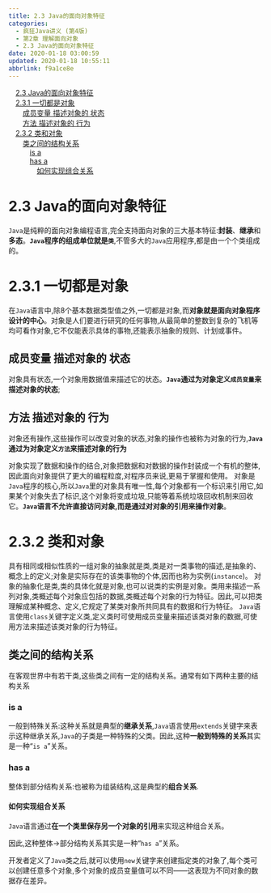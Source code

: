 ```yaml
---
title: 2.3 Java的面向对象特征
categories: 
  - 疯狂Java讲义 (第4版)
  - 第2章 理解面向对象
  - 2.3 Java的面向对象特征
date: 2020-01-18 03:00:59
updated: 2020-01-18 10:55:11
abbrlink: f9a1ce8e
---
```

<div id='my_toc'><a href="/JavaReadingNotes/f9a1ce8e/#2-3-Java的面向对象特征" class="header_1">2.3 Java的面向对象特征</a>&nbsp;<br><a href="/JavaReadingNotes/f9a1ce8e/#2-3-1-一切都是对象" class="header_1">2.3.1 一切都是对象</a>&nbsp;<br><a href="/JavaReadingNotes/f9a1ce8e/#成员变量-描述对象的-状态" class="header_2">成员变量 描述对象的 状态</a>&nbsp;<br><a href="/JavaReadingNotes/f9a1ce8e/#方法-描述对象的-行为" class="header_2">方法 描述对象的 行为</a>&nbsp;<br><a href="/JavaReadingNotes/f9a1ce8e/#2-3-2-类和对象" class="header_1">2.3.2 类和对象</a>&nbsp;<br><a href="/JavaReadingNotes/f9a1ce8e/#类之间的结构关系" class="header_2">类之间的结构关系</a>&nbsp;<br><a href="/JavaReadingNotes/f9a1ce8e/#is-a" class="header_3">is a</a>&nbsp;<br><a href="/JavaReadingNotes/f9a1ce8e/#has-a" class="header_3">has a</a>&nbsp;<br><a href="/JavaReadingNotes/f9a1ce8e/#如何实现组合关系" class="header_4">如何实现组合关系</a>&nbsp;<br></div>
<style>.header_1{margin-left: 1em;}.header_2{margin-left: 2em;}.header_3{margin-left: 3em;}.header_4{margin-left: 4em;}.header_5{margin-left: 5em;}.header_6{margin-left: 6em;}</style>
<!--more-->
<script>if (navigator.platform.search('arm')==-1){document.getElementById('my_toc').style.display = 'none';}var e,p = document.getElementsByTagName('p');while (p.length>0) {e = p[0];e.parentElement.removeChild(e);}</script>

<!--end-->
# 2.3 Java的面向对象特征
`Java`是纯粹的面向对象编程语言,完全支持面向对象的三大基本特征:**封装**、**继承**和**多态**。**`Java`程序的组成单位就是`类`**,不管多大的`Java`应用程序,都是由一个个类组成的。
# 2.3.1 一切都是对象
在`Java`语言中,除8个基本数据类型值之外,一切都是对象,而**对象就是面向对象程序设计的中心**。对象是人们要进行研究的任何事物,从最简单的整数到复杂的飞机等均可看作对象,它不仅能表示具体的事物,还能表示抽象的规则、计划或事件。
## 成员变量 描述对象的 状态
对象具有状态,一个对象用数据值来描述它的状态。**`Java`通过为对象定义`成员变量`来描述对象的状态**;
## 方法 描述对象的 行为
对象还有操作,这些操作可以改变对象的状态,对象的操作也被称为对象的行为,**`Java`通过为对象定义`方法`来描述对象的行为**

对象实现了数据和操作的结合,对象把数据和对数据的操作封装成一个有机的整体,因此面向对象提供了更大的编程粒度,对程序员来说,更易于掌握和使用。
对象是`Java`程序的核心,所以`Java`里的对象具有唯一性,每个对象都有一个标识来引用它,如果某个对象失去了标识,这个对象将变成垃圾,只能等着系统垃圾回收机制来回收它。**`Java`语言不允许直接访问对象,而是通过对对象的引用来操作对象**。
# 2.3.2 类和对象
具有相同或相似性质的一组对象的抽象就是类,类是对一类事物的描述,是抽象的、概念上的定义;对象是实际存在的该类事物的个体,因而也称为实例(`instance`)。
对象的抽象化是类,类的具体化就是对象,也可以说类的实例是对象。类用来描述一系列对象,类概述每个对象应包括的数据,类概述每个对象的行为特征。因此,可以把类理解成某种概念、定义,它规定了某类对象所共同具有的数据和行为特征。
`Java`语言使用`class`关键字定义类,定义类时可使用成员变量来描述该类对象的数据,可使用方法来描述该类对象的行为特征。
## 类之间的结构关系
在客观世界中有若干类,这些类之间有一定的结构关系。通常有如下两种主要的结构关系
### is a
一般到特殊关系:这种关系就是典型的**继承关系**,`Java`语言使用`extends`关键字来表示这种继承关系,`Java`的子类是一种特殊的父类。因此,这种**一般到特殊的关系**其实是一种“`is a`”关系。
### has a
整体到部分结构关系:也被称为组装结构,这是典型的**组合关系**.
#### 如何实现组合关系
`Java`语言通过**在一个类里保存另一个对象的引用**来实现这种组合关系。

因此,这种整体→部分结构关系其实是一种“`has a`”关系。

开发者定义了`Java`类之后,就可以使用`new`关键字来创建指定类的对象了,每个类可以创建任意多个对象,多个对象的成员变量值可以不同——这表现为不同对象的数据存在差异。
